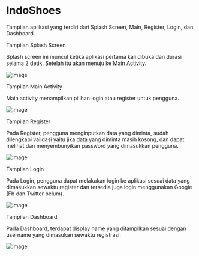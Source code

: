 # IndoShoes


Tampilan aplikasi yang terdiri dari Splash Screen, Main, Register, Login, dan Dashboard.

Tampilan Splash Screen

Splash screen ini muncul ketika aplikasi pertama kali dibuka dan durasi selama 2 detik. Setelah itu akan menuju ke Main Activity.

![image](https://user-images.githubusercontent.com/86703933/163184129-f28df9df-aa14-4ac5-9f3e-264235b11e7b.png)


Tampilan Main Activity

Main activity menampilkan pilihan login atau register untuk pengguna.

![image](https://user-images.githubusercontent.com/86703933/163184715-03bbffa5-4ca0-4e5f-a6f1-878517a8bebe.png)


Tampilan Register

Pada Register, pengguna menginputkan data yang diminta, sudah dilengkapi validasi yaitu jika data yang diminta masih kosong, dan dapat melihat dan menyembunyikan password yang dimasukkan pengguna.

![image](https://user-images.githubusercontent.com/86703933/163185875-7fe62fe4-5850-46fd-9bca-0eb655cfda9f.png)




Tampilan Login

Pada Login, pengguna dapat melakukan login ke aplikasi sesuai data yang dimasukkan sewaktu register dan tersedia juga login menggunakan Google (Fb dan Twitter belum).

![image](https://user-images.githubusercontent.com/86703933/163186337-5acd019d-cdc7-4ebc-ad4a-01abe7d2ea3c.png)


Tampilan Dashboard

Pada Dashboard, terdapat display name yang ditampilkan sesuai dengan username yang dimasukan sewaktu registrasi.

![image](https://user-images.githubusercontent.com/86703933/163186648-2025ca72-11b9-444b-99d3-6eb16d3a535e.png)
